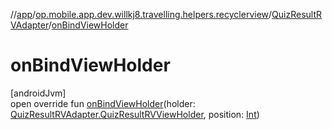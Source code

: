 //[app](../../../index.md)/[op.mobile.app.dev.willkj8.travelling.helpers.recyclerview](../index.md)/[QuizResultRVAdapter](index.md)/[onBindViewHolder](on-bind-view-holder.md)

# onBindViewHolder

[androidJvm]\
open override fun [onBindViewHolder](on-bind-view-holder.md)(holder: [QuizResultRVAdapter.QuizResultRVViewHolder](-quiz-result-r-v-view-holder/index.md), position: [Int](https://kotlinlang.org/api/latest/jvm/stdlib/kotlin/-int/index.html))
